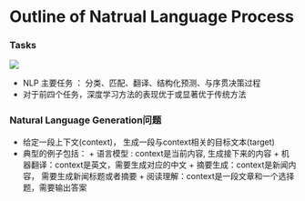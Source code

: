 # Outline of Natrual Language Process

### Tasks
![](https://mmbiz.qpic.cn/mmbiz_png/KmXPKA19gWibt9rkyqib37KkCF45lBNmGXgc2QrxlrYtKxR8JPIWd4iaicPtQrcSWibmVodtGKttv91H6AwvJZGxbvA/640?wx_fmt=png&tp=webp&wxfrom=5&wx_lazy=1)
- NLP 主要任务 ： 分类、匹配、翻译、结构化预测、与序贯决策过程
- 对于前四个任务，深度学习方法的表现优于或显著优于传统方法


### Natural Language Generation问题
+ 给定一段上下文(context)， 生成一段与context相关的目标文本(target)
+ 典型的例子包括：
        + 语言模型 : context是当前内容, 生成接下来的内容
        + 机器翻译：context是英文，需要生成对应的中文
        + 摘要生成：context是新闻内容， 需要生成新闻标题或者摘要
        + 阅读理解：context是一段文章和一个选择题，需要输出答案